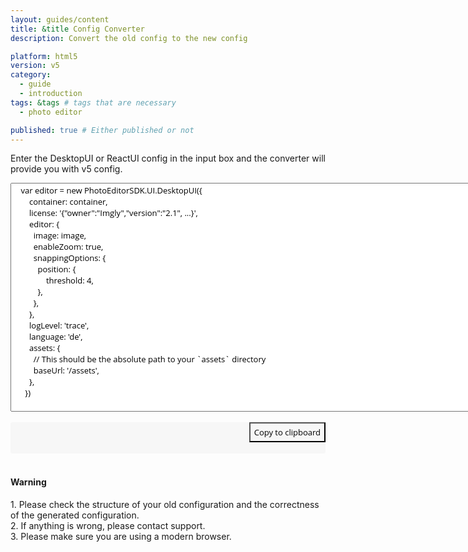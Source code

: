 ```yaml
---
layout: guides/content
title: &title Config Converter
description: Convert the old config to the new config

platform: html5
version: v5
category:
  - guide
  - introduction
tags: &tags # tags that are necessary
  - photo editor

published: true # Either published or not
---
```

<script src="/assets/js/configConverter.js"></script>
Enter the DesktopUI or ReactUI config in the input box and the converter will provide you with v5 config.
<br/>
<div style="text-align: center;">
  <textarea style="font-family: 'Open Sans'; font-size: 13px;" id="configarea" name="message" rows="20" cols="90" onchange="convertConfig(this)">
    var editor = new PhotoEditorSDK.UI.DesktopUI({
        container: container,
        license: '{"owner":"Imgly","version":"2.1", ...}',
        editor: {
          image: image,
          enableZoom: true,
          snappingOptions: { 
            position: {           
                threshold: 4,
            },
          },
        },
        logLevel: 'trace',
        language: 'de',
        assets: {
          // This should be the absolute path to your `assets` directory
          baseUrl: '/assets',
        },
      })
  </textarea>
</div>

<br/>

<div style="position: relative;">
  <div style="padding: 25px 150px; background-color: #f7f7f7; border-radius: 3px;" id="output_config"></div>
  <button style="position: absolute; right: 0; top: 0; font-family: 'Open Sans'; background: transparent; height: 32px; font-size: 13px;" onclick="copyToClipboard()">Copy to clipboard</button>
</div>

<br/>

<div class="documentation__disclaimer">
<h4 id="cors">Warning</h4> 
  1. Please check the structure of your old configuration and the correctness of the generated configuration.<br/> 
  2. If anything is wrong, please contact support.<br/>
  3. Please make sure you are using a modern browser.
</div>

<script> window.onload = () => convertConfig(document.getElementById('configarea')) </script>
